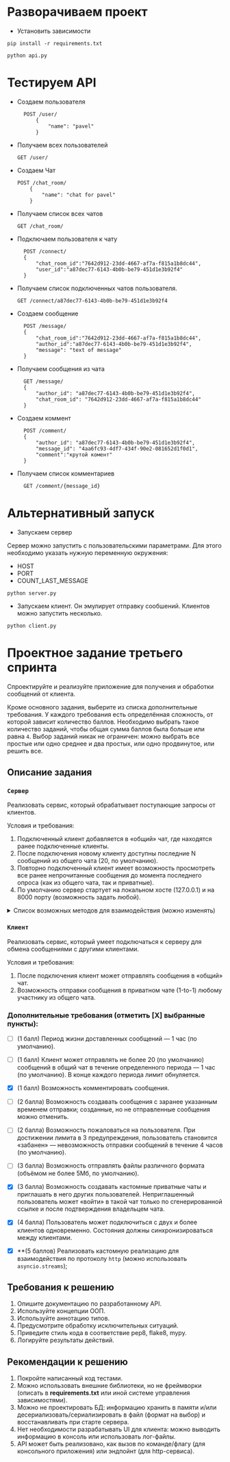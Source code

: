 # Разворачиваем проект

- Установить зависимости

`pip install -r requirements.txt`

`python api.py`

# Тестируем API

- Создаем пользователя

        POST /user/
            {
                "name": "pavel"
            }

- Получаем всех пользователей

      GET /user/

- Создаем Чат

      POST /chat_room/
          {
              "name": "chat for pavel"
          }

- Получаем список всех чатов

      GET /chat_room/

- Подключаем пользователя к чату

        POST /connect/
        {
            "chat_room_id":"7642d912-23dd-4667-af7a-f815a1b8dc44",
            "user_id":"a87dec77-6143-4b0b-be79-451d1e3b92f4"
        }

- Получаем список подключенных чатов пользователя.

      GET /connect/a87dec77-6143-4b0b-be79-451d1e3b92f4

- Создаем сообщение

        POST /message/
        {
            "chat_room_id":"7642d912-23dd-4667-af7a-f815a1b8dc44",
            "author_id":"a87dec77-6143-4b0b-be79-451d1e3b92f4",
            "message": "text of message"
        }

- Получаем сообщения из чата

        GET /message/
        {
            "author_id": "a87dec77-6143-4b0b-be79-451d1e3b92f4",
            "chat_room_id": "7642d912-23dd-4667-af7a-f815a1b8dc44"
        }

- Создаем коммент

        POST /comment/
        {
            "author_id": "a87dec77-6143-4b0b-be79-451d1e3b92f4",
            "message_id": "4aa6fc93-4df7-434f-90e2-081652d1f0d1",
            "comment":"крутой комент"
        }

- Получаем список комментариев

        GET /comment/{message_id}

# Альтернативный запуск

- Запускаем сервер

Сервер можно запустить с пользовательскими параметрами. Для этого необходимо указать нужную переменную окружения:

- HOST
- PORT
- COUNT_LAST_MESSAGE

```
python server.py
```

- Запускаем клиент. Он эмулирует отправку сообшений. Клиентов можно запустить несколько.

```
python client.py
```

# Проектное задание третьего спринта

Спроектируйте и реализуйте приложение для получения и обработки сообщений от клиента.

Кроме основного задания, выберите из списка дополнительные требования. У каждого требования есть определённая сложность, от которой зависит количество баллов. Необходимо выбрать такое количество заданий, чтобы общая сумма баллов была больше или равна `4`. Выбор заданий никак не ограничен: можно выбрать все простые или одно среднее и два простых, или одно продвинутое, или решить все.

## Описание задания

### `Сервер`

Реализовать сервис, который обрабатывает поступающие запросы от клиентов.

Условия и требования:
1. Подключенный клиент добавляется в «общий» чат, где находятся ранее подключенные клиенты.
2. После подключения новому клиенту доступны последние N cообщений из общего чата (20, по умолчанию).
3. Повторно подключенный клиент имеет возможность просмотреть все ранее непрочитанные сообщения до момента последнего опроса (как из общего чата, так и приватные).
4. По умолчанию сервер стартует на локальном хосте (127.0.0.1) и на 8000 порту (возможность задать любой).

<details>
<summary> Список возможных методов для взаимодействия (можно изменять) </summary>

1. Подключиться к общему чату.

```python
POST /connect
```

2. Получить статус и информацию о чатах.

```python
GET /status
```

3. Отправить сообщение в общий чат или определенному пользователю в приватный чат.

```python
POST /send
```
</details>


### `Клиент`

Реализовать сервис, который умеет подключаться к серверу для обмена сообщениями с другими клиентами.

Условия и требования:
1. После подключения клиент может отправлять сообщения в «общий» чат.
2. Возможность отправки сообщения в приватном чате (1-to-1) любому участнику из общего чата.


### Дополнительные требования (отметить [Х] выбранные пункты):

- [ ] (1 балл) Период жизни доставленных сообщений — 1 час (по умолчанию).
- [ ] (1 балл) Клиент может отправлять не более 20 (по умолчанию) сообщений в общий чат в течение определенного периода — 1 час (по умолчанию). В конце каждого периода лимит обнуляется.
- [x] (1 балл) Возможность комментировать сообщения.
- [ ] (2 балла) Возможность создавать сообщения с заранее указанным временем отправки; созданные, но не отправленные сообщения можно отменить.
- [ ] (2 балла) Возможность пожаловаться на пользователя. При достижении лимита в 3 предупреждения, пользователь становится «забанен» — невозможность отправки сообщений в течение 4 часов (по умолчанию).
- [ ] (3 балла) Возможность отправлять файлы различного формата (объёмом не более 5Мб, по умолчанию).
- [x] (3 балла) Возможность создавать кастомные приватные чаты и приглашать в него других пользователей. Неприглашенный пользователь может «войти» в такой чат только по сгенерированной ссылке и после подтверждения владельцем чата. 
- [x] (4 балла) Пользователь может подключиться с двух и более клиентов одновременно. Состояния должны синхронизироваться между клиентами.
- [x] **(5 баллов) Реализовать кастомную реализацию для взаимодействия по протоколу `http` (можно использовать `asyncio.streams`);


## Требования к решению

1. Опишите документацию по разработанному API.
2. Используйте концепции ООП.
3. Используйте аннотацию типов.
4. Предусмотрите обработку исключительных ситуаций.
5. Приведите стиль кода в соответствие pep8, flake8, mypy.
6. Логируйте результаты действий.


## Рекомендации к решению

1. Покройте написанный код тестами.
2. Можно использовать внешние библиотеки, но не фреймворки (описать в **requirements.txt** или иной системе управления зависимостями).
3. Можно не проектировать БД: информацию хранить в памяти и/или десериализовать/сериализировать в файл (формат на выбор) и восстанавливать при старте сервера.
4. Нет необходимости разрабатывать UI для клиента: можно выводить информацию в консоль или использовать лог-файлы.
5. API может быть реализовано, как вызов по команде/флагу (для консольного приложения) или эндпойнт (для http-сервиса).
